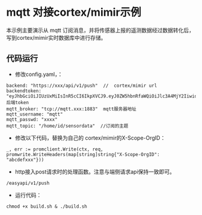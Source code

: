 # mqtt 对接cortex/mimir示例

本示例主要演示从 mqtt 订阅消息，并将传感器上报的遥测数据经过数据转化后，写到cortex/mimir实时数据库中进行存储。

## 代码运行

- 修改config.yaml，：

```
backend: "https://xxx/api/v1/push"  //  cortex/mimir url
backendtoken: "eyJhbGciOiJIUzUxMiIsInR5cCI6IkpXVCJ9.eyJ0ZW5hbnRfaWQiOiJlc3A4MjY2IiwidmVyc2lvbiI6MX0" 后端token
mqtt_broker: "tcp://mqtt.xxx:1883"  mqtt服务器地址
mqtt_username: "mqtt"
mqtt_passwd: "xxxx"   
mqtt_topic: "/home/id/sensordata"  //订阅的主题
```

- 修改以下代码，替换为自己的 cortex/mimir的X-Scope-OrgID：

```
_, err := promclient.Write(ctx, req, promwrite.WriteHeaders(map[string]string{"X-Scope-OrgID": "abcdefxxx"}))
```



- http接入post请求时的处理函数。注意与端侧请求api保持一致即可。
```
/easyapi/v1/push
```

- 运行代码：

```
chmod +x build.sh & ./build.sh
```